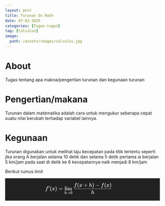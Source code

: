 ```yaml
---
layout: post
title: Turunan On Math
date: 07-03-2025
categories: [Tugas-tugas]
tag: [Calculus]
image:
  path: /assets/images/calculus.jpg
---
```


# About
Tugas tentang apa makna/pengertian turunan dan kegunaan turunan

# Pengertian/makana
Turunan dalam matematika adalah cara untuk mengukur seberapa cepat suatu nilai berubah terhadap variabel lainnya.

# Kegunaan
Turunan digunakan untuk melihat laju kecepatan pada titik tertentu seperti jika orang A berjalan selama 10 detik dan selama 5 detik pertama ia berjalan 5 km/jam pada saat di detik ke 6 kecepatannya naik menjadi 8 km/jam

Berikut rumus limit

![Desktop View](/assets/images/turunan.png)


